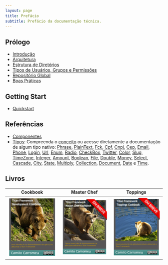 ```yaml
---
layout: page
title: Prefácio
subtitle: Prefácio da documentação técnica.
---
```


## Prólogo

- [Introdução](/docs/introduction)
- [Arquitetura](/docs/architecture)
- [Estrutura de Diretórios](/docs/structure)
- [Tipos de Usuários, Grupos e Permissões](/docs/authentication)
- [Repositório Global](/docs/repository)
- [Boas Práticas](/docs/practices)

## Getting Start

- [Quickstart](/docs/quickstart)

## Referências

- [Componentes](/docs/components)
- [Tipos](/docs/types): Compreenda o [conceito](/docs/types) ou acesse diretamente a documentação de algum tipo nativo: [Phrase](/docs/types/phrase), [PlainText](/docs/types/plain-text), [Fck](/docs/types/fck), [Cpf](/docs/types/cpf), [Cnpj](/docs/types/cnpj), [Cep](/docs/types/cep), [Email](/docs/types/email), [Phone](/docs/types/phone), [Login](/docs/types/login), [Url](/docs/types/url), [Enum](/docs/types/enum), [Radio](/docs/types/radio), [CheckBox](/docs/types/check-box), [Twitter](/docs/types/twitter), [Color](/docs/types/color), [Slug](/docs/types/slug), [TimeZone](/docs/types/time-zone), [Integer](/docs/types/integer), [Amount](/docs/types/amount), [Boolean](/docs/types/boolean), [File](/docs/types/file), [Double](/docs/types/double), [Money](/docs/types/money), [Select](/docs/types/select), [Cascade](/docs/types/cascade), [City](/docs/types/city), [State](/docs/types/state), [Multiply](/docs/types/multiply), [Collection](/docs/types/collection), [Document](/docs/types/document), [Date](/docs/types/date) e [Time](/docs/types/time).

## Livros

 Cookbook                                | Master Chef               | Toppings
:---------------------------------------:|:-------------------------:|:-------------------------:
 [![](/img/cookbook.png)](/Cookbook.pdf) | ![](/img/master-chef.png) | ![](/img/toppings.png)
